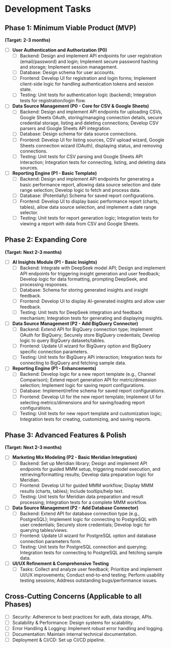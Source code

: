 # Development Tasks

## Phase 1: Minimum Viable Product (MVP)
**(Target: 2-3 months)**

- [ ] **User Authentication and Authorization (P0)**
  - [ ] Backend: Design and implement API endpoints for user registration (email/password) and login; Implement secure password hashing and storage; Implement session management.
  - [ ] Database: Design schema for user accounts.
  - [ ] Frontend: Develop UI for registration and login forms; Implement client-side logic for handling authentication tokens and session state.
  - [ ] Testing: Unit tests for authentication logic (backend); Integration tests for registration/login flow.
- [ ] **Data Source Management (P0 - Core for CSV & Google Sheets)**
  - [ ] Backend: Design and implement API endpoints for uploading CSVs, Google Sheets OAuth, storing/managing connection details, secure credential storage, listing and deleting connections; Develop CSV parsers and Google Sheets API integration.
  - [ ] Database: Design schema for data source connections.
  - [ ] Frontend: Develop UI for listing sources, CSV upload wizard, Google Sheets connection wizard (OAuth), displaying status, and removing connections.
  - [ ] Testing: Unit tests for CSV parsing and Google Sheets API interaction; Integration tests for connecting, listing, and deleting data sources.
- [ ] **Reporting Engine (P1 - Basic Template)**
  - [ ] Backend: Design and implement API endpoints for generating a basic performance report, allowing data source selection and date range selection; Develop logic to fetch and process data.
  - [ ] Database: (Potentially) Schema for saved report configurations.
  - [ ] Frontend: Develop UI to display basic performance report (charts, tables), allow data source selection, and implement a date range selector.
  - [ ] Testing: Unit tests for report generation logic; Integration tests for viewing a report with data from CSV and Google Sheets.

## Phase 2: Expanding Core
**(Target: Next 2-3 months)**

- [ ] **AI Insights Module (P1 - Basic Insights)**
  - [ ] Backend: Integrate with DeepSeek model API; Design and implement API endpoints for triggering insight generation and user feedback; Develop logic for data formatting, prompting DeepSeek, and processing responses.
  - [ ] Database: Schema for storing generated insights and insight feedback.
  - [ ] Frontend: Develop UI to display AI-generated insights and allow user feedback.
  - [ ] Testing: Unit tests for DeepSeek integration and feedback mechanism; Integration tests for generating and displaying insights.
- [ ] **Data Source Management (P2 - Add BigQuery Connector)**
  - [ ] Backend: Extend API for BigQuery connection type; Implement OAuth for BigQuery; Securely store BigQuery credentials; Develop logic to query BigQuery datasets/tables.
  - [ ] Frontend: Update UI wizard for BigQuery option and BigQuery specific connection parameters.
  - [ ] Testing: Unit tests for BigQuery API interaction; Integration tests for connecting to BigQuery and fetching sample data.
- [ ] **Reporting Engine (P1 - Enhancements)**
  - [ ] Backend: Develop logic for a new report template (e.g., Channel Comparison); Extend report generation API for metric/dimension selection; Implement logic for saving report configurations.
  - [ ] Database: Implement/refine schema for saved report configurations.
  - [ ] Frontend: Develop UI for the new report template; Implement UI for selecting metrics/dimensions and for saving/loading report configurations.
  - [ ] Testing: Unit tests for new report template and customization logic; Integration tests for creating, customizing, and saving reports.

## Phase 3: Advanced Features & Polish
**(Target: Next 2-3 months)**

- [ ] **Marketing Mix Modeling (P2 - Basic Meridian Integration)**
  - [ ] Backend: Set up Meridian library; Design and implement API endpoints for guided MMM setup, triggering model execution, and retrieving/formatting results; Develop data preparation logic for Meridian.
  - [ ] Frontend: Develop UI for guided MMM workflow; Display MMM results (charts, tables); Include tooltips/help text.
  - [ ] Testing: Unit tests for Meridian data preparation and result processing; Integration tests for a complete MMM workflow.
- [ ] **Data Source Management (P2 - Add Database Connector)**
  - [ ] Backend: Extend API for database connection type (e.g., PostgreSQL); Implement logic for connecting to PostgreSQL with user credentials; Securely store credentials; Develop logic for querying tables/views.
  - [ ] Frontend: Update UI wizard for PostgreSQL option and database connection parameters form.
  - [ ] Testing: Unit tests for PostgreSQL connection and querying; Integration tests for connecting to PostgreSQL and fetching sample data.
- [ ] **UI/UX Refinement & Comprehensive Testing**
  - [ ] Tasks: Collect and analyze user feedback; Prioritize and implement UI/UX improvements; Conduct end-to-end testing; Perform usability testing sessions; Address outstanding bugs/performance issues.

## Cross-Cutting Concerns (Applicable to all Phases)
- [ ] Security: Adherence to best practices for auth, data storage, APIs.
- [ ] Scalability & Performance: Design systems for scalability.
- [ ] Error Handling & Logging: Implement robust error handling and logging.
- [ ] Documentation: Maintain internal technical documentation.
- [ ] Deployment & CI/CD: Set up CI/CD pipeline.
